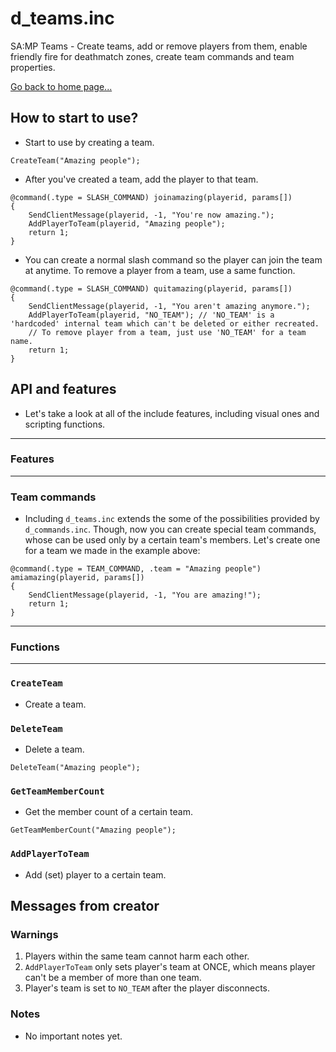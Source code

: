 # d_teams.inc
SA:MP Teams - Create teams, add or remove players from them, enable friendly fire for deathmatch zones, create team commands and team properties.

[Go back to home page...](README.md)
## How to start to use?
- Start to use by creating a team.
```pawn
CreateTeam("Amazing people");
```
- After you've created a team, add the player to that team.

```pawn
@command(.type = SLASH_COMMAND) joinamazing(playerid, params[])
{
    SendClientMessage(playerid, -1, "You're now amazing.");
    AddPlayerToTeam(playerid, "Amazing people");
    return 1;
}
```
- You can create a normal slash command so the player can join the team at anytime. To remove a player from a team, use a same function.

```pawn
@command(.type = SLASH_COMMAND) quitamazing(playerid, params[])
{
    SendClientMessage(playerid, -1, "You aren't amazing anymore.");
    AddPlayerToTeam(playerid, "NO_TEAM"); // 'NO_TEAM' is a 'hardcoded' internal team which can't be deleted or either recreated.
    // To remove player from a team, just use 'NO_TEAM' for a team name.
    return 1;
}
```
## API and features
- Let's take a look at all of the include features, including visual ones and scripting functions.
---------------------------------
### Features
---------------------------------
### Team commands
- Including `d_teams.inc` extends the some of the possibilities provided by `d_commands.inc`. Though, now you can create special team commands, whose can be used only by a certain team's members. Let's create one for a team we made in the example above:

```pawn
@command(.type = TEAM_COMMAND, .team = "Amazing people") amiamazing(playerid, params[])
{
    SendClientMessage(playerid, -1, "You are amazing!");
    return 1;
}
```
---------------------------------
### Functions
---------------------------------
### `CreateTeam`
- Create a team.

### `DeleteTeam`
- Delete a team.

```pawn
DeleteTeam("Amazing people");
```

### `GetTeamMemberCount`
- Get the member count of a certain team.
```pawn
GetTeamMemberCount("Amazing people");
```

### `AddPlayerToTeam`
- Add (set) player to a certain team.
## Messages from creator
### Warnings
1. Players within the same team cannot harm each other.
2. `AddPlayerToTeam` only sets player's team at ONCE, which means player can't be a member of more than one team.
3. Player's team is set to `NO_TEAM` after the player disconnects.
### Notes
- No important notes yet.
